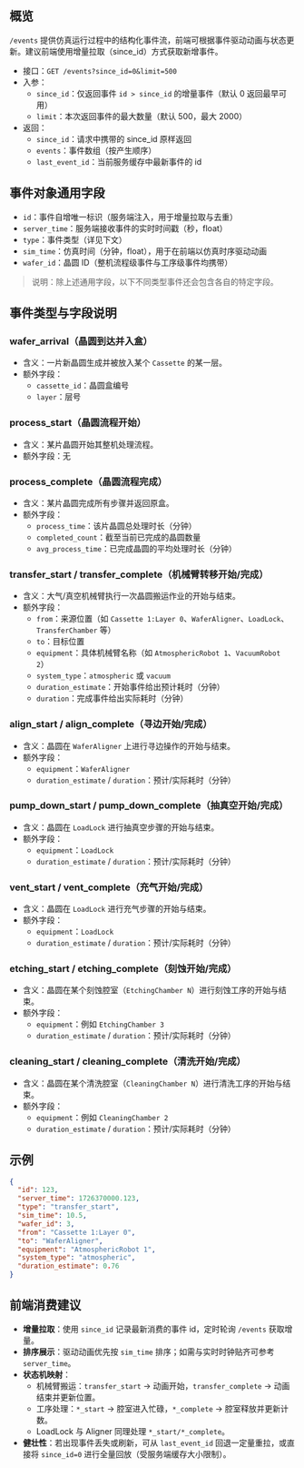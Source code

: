 ## 概览

`/events` 提供仿真运行过程中的结构化事件流，前端可根据事件驱动动画与状态更新。建议前端使用增量拉取（since_id）方式获取新增事件。

- 接口：`GET /events?since_id=0&limit=500`
- 入参：
  - `since_id`：仅返回事件 `id > since_id` 的增量事件（默认 0 返回最早可用）
  - `limit`：本次返回事件的最大数量（默认 500，最大 2000）
- 返回：
  - `since_id`：请求中携带的 since_id 原样返回
  - `events`：事件数组（按产生顺序）
  - `last_event_id`：当前服务缓存中最新事件的 id

## 事件对象通用字段

- `id`：事件自增唯一标识（服务端注入，用于增量拉取与去重）
- `server_time`：服务端接收事件的实时时间戳（秒，float）
- `type`：事件类型（详见下文）
- `sim_time`：仿真时间（分钟，float），用于在前端以仿真时序驱动动画
- `wafer_id`：晶圆 ID（整机流程级事件与工序级事件均携带）

> 说明：除上述通用字段，以下不同类型事件还会包含各自的特定字段。

## 事件类型与字段说明

### wafer_arrival（晶圆到达并入盒）
- 含义：一片新晶圆生成并被放入某个 `Cassette` 的某一层。
- 额外字段：
  - `cassette_id`：晶圆盒编号
  - `layer`：层号

### process_start（晶圆流程开始）
- 含义：某片晶圆开始其整机处理流程。
- 额外字段：无

### process_complete（晶圆流程完成）
- 含义：某片晶圆完成所有步骤并返回原盒。
- 额外字段：
  - `process_time`：该片晶圆总处理时长（分钟）
  - `completed_count`：截至当前已完成的晶圆数量
  - `avg_process_time`：已完成晶圆的平均处理时长（分钟）

### transfer_start / transfer_complete（机械臂转移开始/完成）
- 含义：大气/真空机械臂执行一次晶圆搬运作业的开始与结束。
- 额外字段：
  - `from`：来源位置（如 `Cassette 1:Layer 0`、`WaferAligner`、`LoadLock`、`TransferChamber` 等）
  - `to`：目标位置
  - `equipment`：具体机械臂名称（如 `AtmosphericRobot 1`、`VacuumRobot 2`）
  - `system_type`：`atmospheric` 或 `vacuum`
  - `duration_estimate`：开始事件给出预计耗时（分钟）
  - `duration`：完成事件给出实际耗时（分钟）

### align_start / align_complete（寻边开始/完成）
- 含义：晶圆在 `WaferAligner` 上进行寻边操作的开始与结束。
- 额外字段：
  - `equipment`：`WaferAligner`
  - `duration_estimate` / `duration`：预计/实际耗时（分钟）

### pump_down_start / pump_down_complete（抽真空开始/完成）
- 含义：晶圆在 `LoadLock` 进行抽真空步骤的开始与结束。
- 额外字段：
  - `equipment`：`LoadLock`
  - `duration_estimate` / `duration`：预计/实际耗时（分钟）

### vent_start / vent_complete（充气开始/完成）
- 含义：晶圆在 `LoadLock` 进行充气步骤的开始与结束。
- 额外字段：
  - `equipment`：`LoadLock`
  - `duration_estimate` / `duration`：预计/实际耗时（分钟）

### etching_start / etching_complete（刻蚀开始/完成）
- 含义：晶圆在某个刻蚀腔室（`EtchingChamber N`）进行刻蚀工序的开始与结束。
- 额外字段：
  - `equipment`：例如 `EtchingChamber 3`
  - `duration_estimate` / `duration`：预计/实际耗时（分钟）

### cleaning_start / cleaning_complete（清洗开始/完成）
- 含义：晶圆在某个清洗腔室（`CleaningChamber N`）进行清洗工序的开始与结束。
- 额外字段：
  - `equipment`：例如 `CleaningChamber 2`
  - `duration_estimate` / `duration`：预计/实际耗时（分钟）

## 示例

```json
{
  "id": 123,
  "server_time": 1726370000.123,
  "type": "transfer_start",
  "sim_time": 10.5,
  "wafer_id": 3,
  "from": "Cassette 1:Layer 0",
  "to": "WaferAligner",
  "equipment": "AtmosphericRobot 1",
  "system_type": "atmospheric",
  "duration_estimate": 0.76
}
```

## 前端消费建议

- **增量拉取**：使用 `since_id` 记录最新消费的事件 id，定时轮询 `/events` 获取增量。
- **排序展示**：驱动动画优先按 `sim_time` 排序；如需与实时时钟贴齐可参考 `server_time`。
- **状态机映射**：
  - 机械臂搬运：`transfer_start` → 动画开始，`transfer_complete` → 动画结束并更新位置。
  - 工序处理：`*_start` → 腔室进入忙碌，`*_complete` → 腔室释放并更新计数。
  - LoadLock 与 Aligner 同理处理 `*_start/*_complete`。
- **健壮性**：若出现事件丢失或刷新，可从 `last_event_id` 回退一定量重拉，或直接将 `since_id=0` 进行全量回放（受服务端缓存大小限制）。
